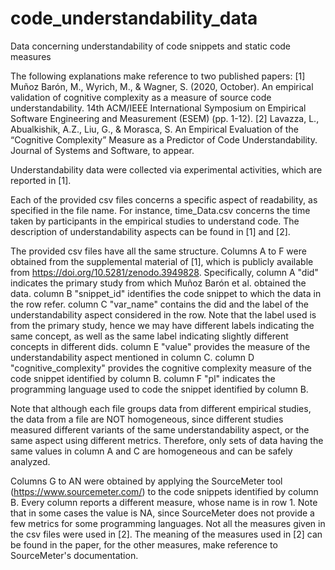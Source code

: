 # code_understandability_data
Data concerning understandability of code snippets and static code measures

The following explanations make reference to two published papers:
[1] Muñoz Barón, M., Wyrich, M., & Wagner, S. (2020, October). An empirical validation of cognitive complexity as a measure of source code understandability. 14th ACM/IEEE International Symposium on Empirical Software Engineering and Measurement (ESEM) (pp. 1-12).
[2] Lavazza, L., Abualkishik, A.Z., Liu, G., & Morasca, S. An Empirical Evaluation of the “Cognitive Complexity” Measure as a Predictor of Code Understandability. Journal of Systems and Software, to appear.

Understandability data were collected via experimental activities, which are reported in [1].

Each of the provided csv files concerns a specific aspect of readability, as specified in the file name. For instance, time_Data.csv concerns the time taken by participants in the empirical studies to understand code. The description of understandability aspects can be found in [1] and [2].

The provided csv files have all the same structure. Columns A to F were obtained from the supplemental material of [1], which is publicly available from https://doi.org/10.5281/zenodo.3949828.
Specifically,
column A "did" indicates the primary study from which Muñoz Barón et al. obtained the data.
column B "snippet_id" identifies the code snippet to which the data in the row refer.
column C "var_name" contains the did and the label of the understandability aspect considered in the row. Note that the label used is from the primary study, hence we may have different labels indicating the same concept, as well as the same label indicating slightly different concepts in different dids.
column E "value" provides the measure of the understandability aspect mentioned in column C.
column D "cognitive_complexity" provides the cognitive complexity measure of the code snippet identified by column B.
column F "pl" indicates the programming language used to code the snippet identified by column B.

Note that although each file groups data from different empirical studies, the data from a file are NOT homogeneous, since different studies measured different variants of the same understandability aspect, or the same aspect using different metrics. Therefore, only sets of data having the same values in column A and C are homogeneous and can be safely analyzed. 

Columns G to AN were obtained by applying the SourceMeter tool (https://www.sourcemeter.com/) to the code snippets identified by column B. Every column reports a different measure, whose name is in row 1.
Note that in some cases the value is NA, since SourceMeter does not provide a few metrics for some programming languages.
Not all the measures given in the csv files were used in [2]. The meaning of the measures used in [2] can be found in the paper, for the other measures, make reference to SourceMeter's documentation.
